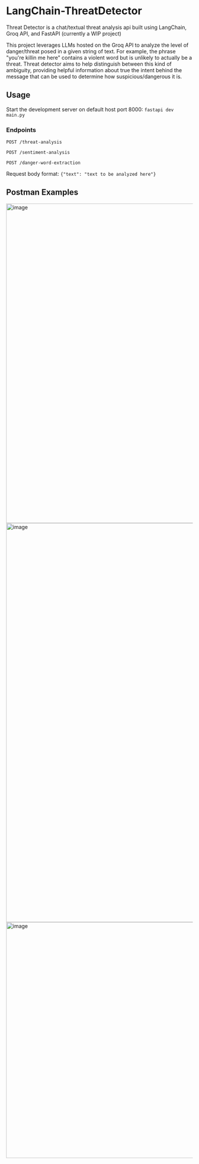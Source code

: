 # LangChain-ThreatDetector
Threat Detector is a chat/textual threat analysis api built using LangChain, Groq API, and FastAPI (currently a WIP project)

This project leverages LLMs hosted on the Groq API to analyze the level of danger/threat posed in a given string of text.
For example, the phrase "you're killin me here" contains a violent word but is unlikely to actually be a threat. Threat detector aims to help distinguish between this kind of ambiguity, providing helpful information about true the intent behind the message that can be used to determine how suspicious/dangerous it is.

## Usage

Start the development server on default host port 8000: ```fastapi dev main.py```

### Endpoints
```POST /threat-analysis```

```POST /sentiment-analysis```

```POST /danger-word-extraction```

Request body format: ```{"text": "text to be analyzed here"}```

## Postman Examples

<img width="1426" height="864" alt="image" src="https://github.com/user-attachments/assets/de6ab1db-d51b-4daa-827e-03b29a4584e9" />

<img width="1901" height="1079" alt="image" src="https://github.com/user-attachments/assets/ae5c4065-b8a2-4e85-a476-56201baf5dce" />

<img width="1892" height="638" alt="image" src="https://github.com/user-attachments/assets/6d271a79-f003-4b37-9070-d88c06ad72c0" />
